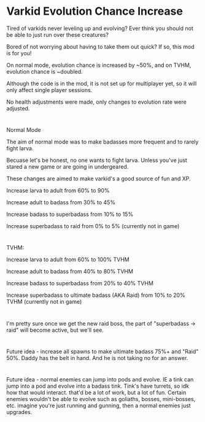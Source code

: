 # Varkid Evolution Chance Increase

Tired of varkids never leveling up and evolving? Ever think you should not be able to just run over these creatures?

Bored of not worrying about having to take them out quick? If so, this mod is for you!

On normal mode, evolution chance is increased by ~50%, and on TVHM, evolution chance is ~doubled. 

Although the code is in the mod, it is not set up for multiplayer yet, so it will only affect single player sessions.

No health adjustments were made, only changes to evolution rate were adjusted.

#

Normal Mode

The aim of normal mode was to make badasses more frequent and to rarely fight larva. 

Becuase let's be honest, no one wants to fight larva. Unless you've just stared a new game or are going in undergeared.

These changes are aimed to make varkid's a good source of fun and XP.



Increase larva to adult from 60% to 90%

Increase adult to badass from 30% to 45%

Increase badass to superbadass from 10% to 15%

Increase superbadass to raid from 0% to 5% (currently not in game)

#

TVHM:

Increase larva to adult from 60% to 100% TVHM

Increase adult to badass from 40% to 80% TVHM

Increase badass to superbadass from 20% to 40% TVHM

Increase superbadass to ultimate badass (AKA Raid) from 10% to 20% TVHM (currently not in game)

#

I'm pretty sure once we get the new raid boss, the part of "superbadass -> raid" will become active, but we'll see.

#

Future idea - increase all spawns to make ultimate badass 75%+ and "Raid" 50%. Daddy has the belt in hand.
And he is not taking no for an answer.

#

Future idea - normal enemies can jump into pods and evolve. IE a tink can jump into a pod and evolve into a badass tink.
Tink's have turrets, so idk how that would interact. that'd be a lot of work, but a lot of fun.
Certain enemies wouldn't be able to evolve such as goliaths, bosses, mini-bosses, etc.
imagine you're just running and gunning, then a normal enemies just upgrades.

